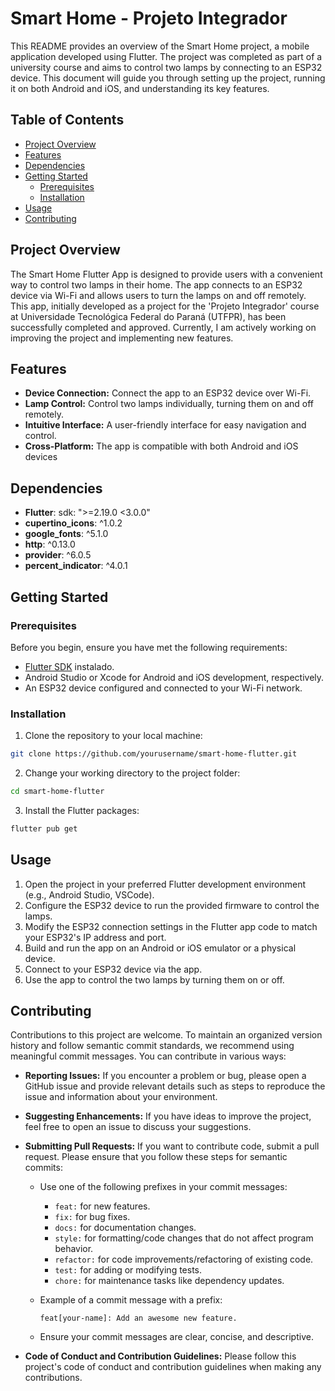 # Smart Home - Projeto Integrador

This README provides an overview of the Smart Home project, a mobile application developed using Flutter. 
The project was completed as part of a university course and aims to control two lamps by connecting to an ESP32 device. 
This document will guide you through setting up the project, running it on both Android and iOS, and understanding its key features.

## Table of Contents
- [Project Overview](https://github.com/CamilaFernandesdev/smart_home_projeto_integrador/edit/main/README.md#project-overview)
- [Features](https://github.com/CamilaFernandesdev/smart_home_projeto_integrador/edit/main/README.md#Features)
- [Dependencies](https://github.com/CamilaFernandesdev/smart_home_projeto_integrador/edit/main/README.md#dependencies)
- [Getting Started](https://github.com/CamilaFernandesdev/smart_home_projeto_integrador/edit/main/README.md#getting-started)
  - [Prerequisites](https://github.com/CamilaFernandesdev/smart_home_projeto_integrador/edit/main/README.md#prerequisites)
  - [Installation](https://github.com/CamilaFernandesdev/smart_home_projeto_integrador/edit/main/README.md#installation)
- [Usage](https://github.com/CamilaFernandesdev/smart_home_projeto_integrador/edit/main/README.md#usage)
- [Contributing](https://github.com/CamilaFernandesdev/smart_home_projeto_integrador/edit/main/README.md#contributing)


## Project Overview
The Smart Home Flutter App is designed to provide users with a convenient way to control two lamps in their home. 
The app connects to an ESP32 device via Wi-Fi and allows users to turn the lamps on and off remotely.
This app, initially developed as a project for the 'Projeto Integrador' course at Universidade Tecnológica Federal do Paraná (UTFPR),
has been successfully completed and approved. Currently, I am actively working on improving the project and implementing new features. 

## Features
- **Device Connection:** Connect the app to an ESP32 device over Wi-Fi.
- **Lamp Control:** Control two lamps individually, turning them on and off remotely.
- **Intuitive Interface:** A user-friendly interface for easy navigation and control.
- **Cross-Platform:** The app is compatible with both Android and iOS devices

## Dependencies

- **Flutter**: sdk: ">=2.19.0 <3.0.0"
- **cupertino_icons**: ^1.0.2
- **google_fonts**: ^5.1.0
- **http**: ^0.13.0
- **provider**: ^6.0.5
- **percent_indicator**: ^4.0.1

## Getting Started

### Prerequisites
Before you begin, ensure you have met the following requirements:

- [Flutter SDK](https://flutter.dev/docs/get-started/install) instalado.
- Android Studio or Xcode for Android and iOS development, respectively.
- An ESP32 device configured and connected to your Wi-Fi network.

### Installation
1. Clone the repository to your local machine:
```bash
git clone https://github.com/yourusername/smart-home-flutter.git
```

2. Change your working directory to the project folder:
```bash
cd smart-home-flutter
```

3. Install the Flutter packages:
```bash
flutter pub get
```

## Usage
1. Open the project in your preferred Flutter development environment (e.g., Android Studio, VSCode).
2. Configure the ESP32 device to run the provided firmware to control the lamps.
3. Modify the ESP32 connection settings in the Flutter app code to match your ESP32's IP address and port.
4. Build and run the app on an Android or iOS emulator or a physical device.
5. Connect to your ESP32 device via the app.
6. Use the app to control the two lamps by turning them on or off.

## Contributing

Contributions to this project are welcome. To maintain an organized version history and follow semantic commit standards, we recommend using meaningful commit messages. You can contribute in various ways:

- **Reporting Issues:** If you encounter a problem or bug, please open a GitHub issue and provide relevant details such as steps to reproduce the issue and information about your environment.

- **Suggesting Enhancements:** If you have ideas to improve the project, feel free to open an issue to discuss your suggestions.

- **Submitting Pull Requests:** If you want to contribute code, submit a pull request. Please ensure that you follow these steps for semantic commits:

  - Use one of the following prefixes in your commit messages:
    - `feat:` for new features.
    - `fix:` for bug fixes.
    - `docs:` for documentation changes.
    - `style:` for formatting/code changes that do not affect program behavior.
    - `refactor:` for code improvements/refactoring of existing code.
    - `test:` for adding or modifying tests.
    - `chore:` for maintenance tasks like dependency updates.

  - Example of a commit message with a prefix:
    ```
    feat[your-name]: Add an awesome new feature.
    ```

  - Ensure your commit messages are clear, concise, and descriptive.

- **Code of Conduct and Contribution Guidelines:** Please follow this project's code of conduct and contribution guidelines when making any contributions.


